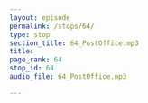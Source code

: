 ```yaml
---
layout: episode
permalink: /stops/64/
type: stop
section_title: 64_PostOffice.mp3
title: 
page_rank: 64
stop_id: 64
audio_file: 64_PostOffice.mp3

---
```

